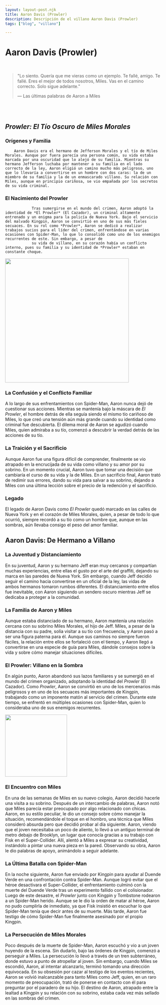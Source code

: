 ```yaml
---
layout: layout-post.njk
title: Aaron Davis (Prowler)
description: Descripción de el villano Aaron Davis (Prowler)
tags: ["blog", "villano"]

---
```


# Aaron Davis (Prowler)
<br>
<div class="container p-3 border">

>"Lo siento. Quería que me vieras como un ejemplo. Te fallé, amigo. Te fallé. Eres el mejor de todos nosotros, Miles. Vas en el camino correcto. Solo sigue adelante."
>
> ― Las últimas palabras de Aaron a Miles
</div>
<br><br>
<div class="container">
 <section class="row">
   <article class= "col-lg-6">

## *Prowler: El Tío Oscuro de Miles Morales*

### **Orígenes y Familia**  
        Aaron Davis era el hermano de Jefferson Morales y el tío de Miles Morales. Aunque por fuera parecía una persona común, su vida estaba marcada por una oscuridad que lo alejó de su familia. Mientras su hermano Jefferson luchaba por mantener a su familia en el lado correcto de la ley, Aaron eligió un camino mucho más peligroso, uno que lo llevaría a convertirse en un hombre con dos caras: la de un miembro de su familia y la de un enmascarado villano. Su relación con Miles, aunque en principio cariñosa, se vio empañada por los secretos de su vida criminal.

### **El Nacimiento del Prowler**  
                Tras sumergirse en el mundo del crimen, Aaron adoptó la identidad de *El Prowler* (El Cazador), un criminal altamente entrenado y un enigma para la policía de Nueva York. Bajo el servicio del malvado Kingpin, Aaron se convirtió en uno de sus más fieles secuaces. En su rol como *Prowler*, Aaron se dedicó a realizar trabajos sucios para el líder del crimen, enfrentándose en varias ocasiones con Spider-Man, lo que lo consolidó como uno de los enemigos recurrentes de este. Sin embargo, a pesar de 
                su vida de villano, en su corazón había un conflicto interno, pues su familia y su identidad de *Prowler* estaban en constante choque.


   </article>
    <article class="col-lg-6 p-5 d-none d-sm-block">
   <img src="/img/prowler1.jpg" alt="" height="400" width="auto" class="img-fluid" >
  </article>            
  </section>              
</div>

### **La Confusión y el Conflicto Familiar**  
A lo largo de sus enfrentamientos con Spider-Man, Aaron nunca dejó de cuestionar sus acciones. Mientras se mantenía bajo la máscara de *El Prowler*, el hombre detrás de ella seguía siendo el mismo tío cariñoso de Miles, lo que creó una tensión aún más grande cuando su identidad como criminal fue descubierta. El dilema moral de Aaron se agudizó cuando Miles, quien admiraba a su tío, comenzó a descubrir la verdad detrás de las acciones de su tío.

### **La Traición y el Sacrificio**  
Aunque Aaron fue una figura difícil de comprender, finalmente se vio atrapado en la encrucijada de su vida como villano y su amor por su sobrino. En un momento crucial, Aaron tuvo que tomar una decisión que cambiaría el curso de su vida y la de Miles. En un sacrificio final, Aaron trató de redimir sus errores, dando su vida para salvar a su sobrino, dejando a Miles con una última lección sobre el precio de la redención y el sacrificio.


### **Legado**  
El legado de Aaron Davis como *El Prowler* quedó marcado en las calles de Nueva York y en el corazón de Miles Morales, quien, a pesar de todo lo que ocurrió, siempre recordó a su tío como un hombre que, aunque en las sombras, aún llevaba consigo el peso del amor familiar.

## **Aaron Davis: De Hermano a Villano**  

### **La Juventud y Distanciamiento**  
En su juventud, Aaron y su hermano Jeff eran muy cercanos y compartían muchas experiencias, entre ellas el gusto por el arte del graffiti, dejando su marca en las paredes de Nueva York. Sin embargo, cuando Jeff decidió seguir el camino hacia convertirse en un oficial de la ley, las vidas de ambos hermanos tomaron rumbos diferentes. El distanciamiento entre ellos fue inevitable, con Aaron siguiendo un sendero oscuro mientras Jeff se dedicaba a proteger a la comunidad.

### **La Familia de Aaron y Miles**  
Aunque estaba distanciado de su hermano, Aaron mantenía una relación cercana con su sobrino Miles Morales, el hijo de Jeff. Miles, a pesar de la distancia con su padre, solía visitar a su tío con frecuencia, y Aaron pasó a ser una figura paterna para él. Aunque sus caminos no siempre fueron fáciles, la relación entre ellos se fortaleció con el tiempo, y Aaron llegó a convertirse en una especie de guía para Miles, dándole consejos sobre la vida y sobre cómo manejar situaciones difíciles.

### **El Prowler: Villano en la Sombra**  
En algún punto, Aaron abandonó sus lazos familiares y se sumergió en el mundo del crimen organizado, adoptando la identidad del *Prowler* (El Cazador). Como *Prowler*, Aaron se convirtió en uno de los mercenarios más peligrosos y en uno de los secuaces más importantes de Kingpin, trabajando como un imponente matón al servicio del crimen. Durante este tiempo, se enfrentó en múltiples ocasiones con Spider-Man, quien lo consideraba uno de sus enemigos recurrentes.

<div class="container">
 <section class="row">
 <article class="p-5 d-none d-sm-block" >
   <img src="/img/prowler2.jpg" alt="" height="200" width="auto" class="img-fluid" >
  </article>


### **El Encuentro con Miles**  
En una de las semanas de Miles en su nuevo colegio, Aaron decidió hacerle una visita a su sobrino. Después de un intercambio de palabras, Aaron notó que Miles parecía estar preocupado por algo relacionado con chicas. Aaron, en su estilo peculiar, le dio un consejo sobre cómo manejar la situación, recomendándole el toque en el hombro, una técnica que Miles consideró absurda pero que decidió probar al día siguiente. Aaron, viendo que el joven necesitaba un poco de aliento, lo llevó a un antiguo terminal de metro debajo de Brooklyn, un lugar que conocía gracias a su trabajo con Fisk en el Super-Collider. Allí, alentó a Miles a expresar su creatividad, instándolo a pintar una nueva pieza en la pared. Observando su obra, Aaron le dio palabras de apoyo, animándolo a seguir adelante.

### **La Última Batalla con Spider-Man**  
En la noche siguiente, Aaron fue enviado por Kingpin para ayudar al Duende Verde en una confrontación contra Spider-Man. Aunque logró evitar que el héroe desactivara el Super-Collider, el enfrentamiento culminó con la muerte del Duende Verde tras un experimento fallido con el colisionador. Luego de este desastre, el *Prowler* junto con Kingpin y Tombstone rodearon a un Spider-Man herido. Aunque se le dio la orden de matar al héroe, Aaron no pudo cumplirla de inmediato, ya que Fisk insistió en escuchar lo que Spider-Man tenía que decir antes de su muerte. Más tarde, Aaron fue testigo de cómo Spider-Man fue finalmente asesinado por el propio Kingpin.

### **La Persecución de Miles Morales**  
Poco después de la muerte de Spider-Man, Aaron escuchó y vio a un joven huyendo de la escena. Sin dudarlo, bajo las órdenes de Kingpin, comenzó a perseguir a Miles. La persecución lo llevó a través de un tren subterráneo, donde estuvo a punto de atropellar al joven. Sin embargo, cuando Miles se escondió, Aaron, al intentar alcanzarlo, terminó tomando una dirección equivocada. En su obsesión por cazar al testigo de los eventos recientes, Aaron se volvió inalcanzable para tanto Miles como Jeff, quien, en un raro momento de preocupación, trató de ponerse en contacto con él para preguntar por el paradero de su hijo. El destino de Aaron, atrapado entre la lealtad a Kingpin y su relación con su sobrino, estaba cada vez más sellado en las sombras del crimen.

   </article>            
  </section>              
</div>